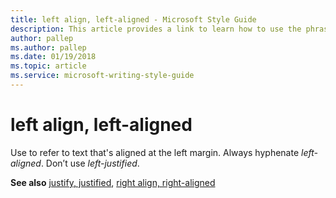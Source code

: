 ```yaml
---
title: left align, left-aligned - Microsoft Style Guide
description: This article provides a link to learn how to use the phrases left align and left-aligned in Microsoft documents.
author: pallep
ms.author: pallep
ms.date: 01/19/2018
ms.topic: article
ms.service: microsoft-writing-style-guide
---
```


# left align, left-aligned

Use to refer to text that's aligned at the left margin. Always hyphenate *left-aligned*. Don’t use *left-justified*.

**See also** [justify, justified](~/a-z-word-list-term-collections/j/justify-justified.md), [right align, right-aligned](~/a-z-word-list-term-collections/r/right-align-right-aligned.md)
